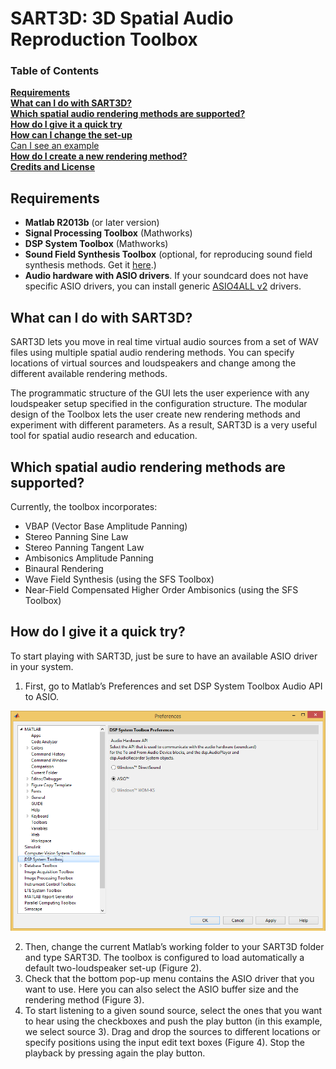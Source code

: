 SART3D: 3D Spatial Audio Reproduction Toolbox
=============================================

### Table of Contents

**[Requirements](#requirements)**  
**[What can I do with SART3D?](#description)**   
**[Which spatial audio rendering methods are supported?](#methods)**    
**[How do I give it a quick try](#usage)**  
**[How can I change the set-up](#changesetup)**   
  [Can I see an example](#setupexample)   
**[How do I create a new rendering method?](#newmethod)**   
**[Credits and License](#credits-and-license)**

Requirements
------------

* **Matlab R2013b** (or later version)
* **Signal Processing Toolbox** (Mathworks)
* **DSP System Toolbox** (Mathworks)
* **Sound Field Synthesis Toolbox** (optional, for reproducing sound field synthesis methods. Get it [here](https://github.com/sfstoolbox/sfs).)
* **Audio hardware with ASIO drivers**. If your soundcard does not have specific ASIO drivers, you can install generic [ASIO4ALL v2](http://www.asio4all.com/) drivers.


What can I do with SART3D?
--------------------------

SART3D lets you move in real time virtual audio sources from a set of WAV files using multiple spatial audio rendering methods. You can specify locations of virtual sources and loudspeakers and change among the different available rendering methods.

The programmatic structure of the GUI lets the user experience with any loudspeaker setup specified in the configuration structure.
The modular design of the Toolbox lets the user create new rendering methods and experiment with different parameters. As a result, SART3D is a very useful tool for spatial audio research and education.

Which spatial audio rendering methods are supported?
----------------------------------------------------

Currently, the toolbox incorporates:

* VBAP (Vector Base Amplitude Panning)
* Stereo Panning Sine Law
* Stereo Panning Tangent Law
* Ambisonics Amplitude Panning
* Binaural Rendering
* Wave Field Synthesis (using the SFS Toolbox)
* Near-Field Compensated Higher Order Ambisonics (using the SFS Toolbox)


How do I give it a quick try?
-----------------------------

To start playing with SART3D, just be sure to have an available ASIO driver in your system.

1. First, go to Matlab’s Preferences and set DSP System Toolbox Audio API to ASIO.

![Image](doc/img/ASIO.png)


2. Then, change the current Matlab’s working folder to your SART3D folder and type SART3D. The toolbox is configured to load automatically a default two-loudspeaker set-up (Figure 2).
3. Check that the bottom pop-up menu contains the ASIO driver that you want to use. Here you can also select the ASIO buffer size and the rendering method (Figure 3).
4. To start listening to a given sound source, select the ones that you want to hear using the checkboxes and push the play button (in this example, we select source 3). Drag and drop the sources to different locations or specify positions using the input edit text boxes (Figure 4). Stop the playback by pressing again the play button.




